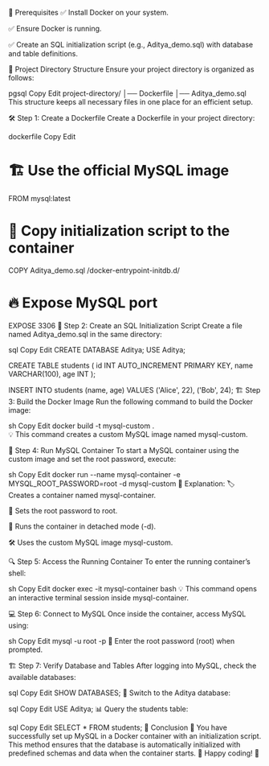 📌 Prerequisites
✅ Install Docker on your system.

✅ Ensure Docker is running.

✅ Create an SQL initialization script (e.g., Aditya_demo.sql) with database and table definitions.

📂 Project Directory Structure
Ensure your project directory is organized as follows:

pgsql
Copy
Edit
project-directory/
│── Dockerfile
│── Aditya_demo.sql
This structure keeps all necessary files in one place for an efficient setup.

🛠 Step 1: Create a Dockerfile
Create a Dockerfile in your project directory:

dockerfile
Copy
Edit
# 🏗 Use the official MySQL image
FROM mysql:latest

# 📂 Copy initialization script to the container
COPY Aditya_demo.sql /docker-entrypoint-initdb.d/

# 🔥 Expose MySQL port
EXPOSE 3306
📜 Step 2: Create an SQL Initialization Script
Create a file named Aditya_demo.sql in the same directory:

sql
Copy
Edit
CREATE DATABASE Aditya;
USE Aditya;

CREATE TABLE students (
    id INT AUTO_INCREMENT PRIMARY KEY,
    name VARCHAR(100),
    age INT
);

INSERT INTO students (name, age) VALUES ('Alice', 22), ('Bob', 24);
🏗 Step 3: Build the Docker Image
Run the following command to build the Docker image:

sh
Copy
Edit
docker build -t mysql-custom .  
💡 This command creates a custom MySQL image named mysql-custom.

🚀 Step 4: Run MySQL Container
To start a MySQL container using the custom image and set the root password, execute:

sh
Copy
Edit
docker run --name mysql-container -e MYSQL_ROOT_PASSWORD=root -d mysql-custom
🧐 Explanation:
🏷 Creates a container named mysql-container.

🔐 Sets the root password to root.

🏃 Runs the container in detached mode (-d).

🛠 Uses the custom MySQL image mysql-custom.

🔍 Step 5: Access the Running Container
To enter the running container’s shell:

sh
Copy
Edit
docker exec -it mysql-container bash
💡 This command opens an interactive terminal session inside mysql-container.

💻 Step 6: Connect to MySQL
Once inside the container, access MySQL using:

sh
Copy
Edit
mysql -u root -p
🔑 Enter the root password (root) when prompted.

🏗 Step 7: Verify Database and Tables
After logging into MySQL, check the available databases:

sql
Copy
Edit
SHOW DATABASES;
🔄 Switch to the Aditya database:

sql
Copy
Edit
USE Aditya;
📊 Query the students table:

sql
Copy
Edit
SELECT * FROM students;
🎉 Conclusion
🎯 You have successfully set up MySQL in a Docker container with an initialization script. This method ensures that the database is automatically initialized with predefined schemas and data when the container starts. 🚀 Happy coding! 🎨